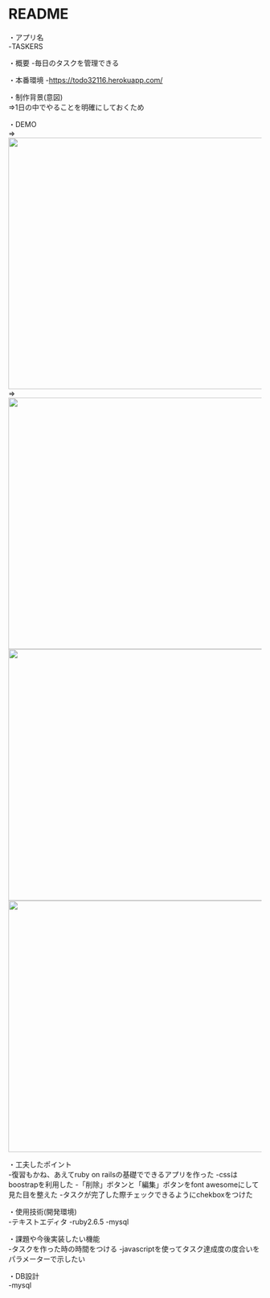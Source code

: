 # README

・アプリ名	
-TASKERS

・概要
-毎日のタスクを管理できる

・本番環境
-https://todo32116.herokuapp.com/

・制作背景(意図)						
⇒1日の中でやることを明確にしておくため

・DEMO		
⇒	<img loading="lazy" width="1000" height="500" src="https://i.gyazo.com/aa26a9197eed387f689d68061e31c42d.gif" alt="" class="wp-image-1099">
⇒ <img loading="lazy" width="1000" height="500" src="https://i.gyazo.com/ce7ba50955d3107f7808926df6c3f1be.gif" alt="" class="wp-image-1099">
 <img loading="lazy" width="1000" height="500" src="https://i.gyazo.com/7036fac9946db693fed81885983fe6d5.gif" alt="" class="wp-image-1099">
 <img loading="lazy" width="1000" height="500" src=" https://i.gyazo.com/e4128ac9d3a3b33ca46860794ec03481.gif" alt="" class="wp-image-1099">


・工夫したポイント	
-復習もかね、あえてruby on railsの基礎でできるアプリを作った
-cssはboostrapを利用した
-「削除」ボタンと「編集」ボタンをfont awesomeにして見た目を整えた
-タスクが完了した際チェックできるようにchekboxをつけた


・使用技術(開発環境)		
-テキストエディタ
-ruby2.6.5
-mysql

・課題や今後実装したい機能		
-タスクを作った時の時間をつける
-javascriptを使ってタスク達成度の度合いをパラメーターで示したい

・DB設計						
-mysql
